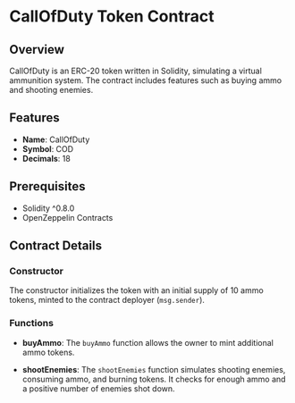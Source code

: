 # CallOfDuty Token Contract

## Overview

CallOfDuty is an ERC-20 token written in Solidity, simulating a virtual ammunition system. The contract includes features such as buying ammo and shooting enemies.

## Features

- **Name**: CallOfDuty
- **Symbol**: COD
- **Decimals**: 18

## Prerequisites

- Solidity ^0.8.0
- OpenZeppelin Contracts

## Contract Details

### Constructor

The constructor initializes the token with an initial supply of 10 ammo tokens, minted to the contract deployer (`msg.sender`).

### Functions

- **buyAmmo**: The `buyAmmo` function allows the owner to mint additional ammo tokens.

- **shootEnemies**: The `shootEnemies` function simulates shooting enemies, consuming ammo, and burning tokens. It checks for enough ammo and a positive number of enemies shot down.
